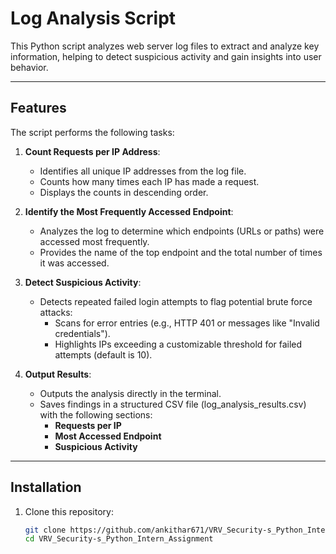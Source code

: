 # Log Analysis Script

This Python script analyzes web server log files to extract and analyze key information, helping to detect suspicious activity and gain insights into user behavior.

---

## Features

The script performs the following tasks:
1. **Count Requests per IP Address**:
   - Identifies all unique IP addresses from the log file.
   - Counts how many times each IP has made a request.
   - Displays the counts in descending order.

2. **Identify the Most Frequently Accessed Endpoint**:
   - Analyzes the log to determine which endpoints (URLs or paths) were accessed most frequently.
   - Provides the name of the top endpoint and the total number of times it was accessed.

3. **Detect Suspicious Activity**:
   - Detects repeated failed login attempts to flag potential brute force attacks:
     - Scans for error entries (e.g., HTTP 401 or messages like "Invalid credentials").
     - Highlights IPs exceeding a customizable threshold for failed attempts (default is 10).

4. **Output Results**:
   - Outputs the analysis directly in the terminal.
   - Saves findings in a structured CSV file (log_analysis_results.csv) with the following sections:
     - **Requests per IP**
     - **Most Accessed Endpoint**
     - **Suspicious Activity**

---

## Installation

1. Clone this repository:
   ```bash
   git clone https://github.com/ankithar671/VRV_Security-s_Python_Intern_Assignment.git
   cd VRV_Security-s_Python_Intern_Assignment
